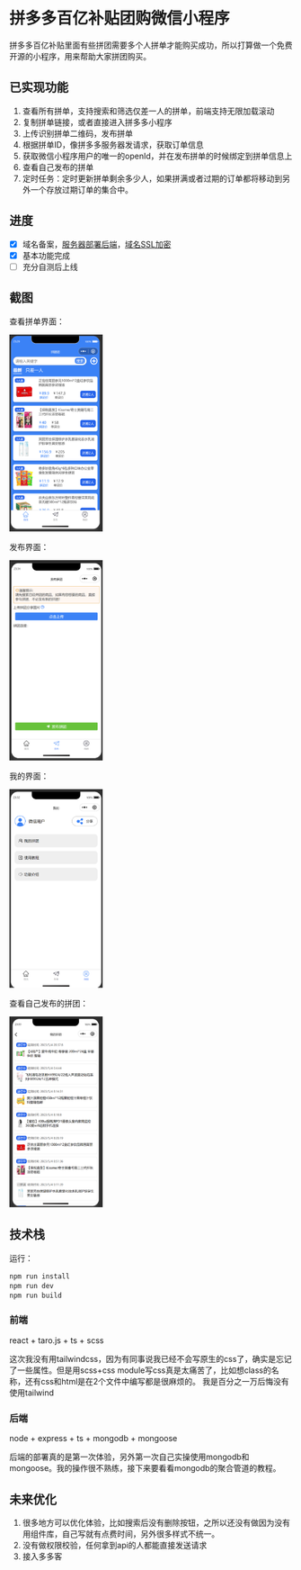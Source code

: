 # 拼多多百亿补贴团购微信小程序

拼多多百亿补贴里面有些拼团需要多个人拼单才能购买成功，所以打算做一个免费开源的小程序，用来帮助大家拼团购买。



## 已实现功能

1. 查看所有拼单，支持搜索和筛选仅差一人的拼单，前端支持无限加载滚动
2. 复制拼单链接，或者直接进入拼多多小程序
3. 上传识别拼单二维码，发布拼单
4. 根据拼单ID，像拼多多服务器发请求，获取订单信息
5. 获取微信小程序用户的唯一的openId，并在发布拼单的时候绑定到拼单信息上
6. 查看自己发布的拼单
7. 定时任务：定时更新拼单剩余多少人，如果拼满或者过期的订单都将移动到另外一个存放过期订单的集合中。

## 进度

- [x] 域名备案，[服务器部署后端](https://juejin.cn/post/7208968811390058554)，[域名SSL加密](https://juejin.cn/post/7227444929948106813)
- [x] 基本功能完成
- [ ] 充分自测后上线

## 截图

查看拼单界面：

<img src="https://raw.githubusercontent.com/liujiaqi222/warehouse/main/image-20230503233003395.png" alt="image-20230503233003395" style="width: 33%;" />

发布界面：

<img src="https://raw.githubusercontent.com/liujiaqi222/warehouse/main/image-20230503233141521.png" alt="image-20230503233141521" style="width:33%;" />

我的界面：

<img src="https://raw.githubusercontent.com/liujiaqi222/warehouse/main/image-20230503233219963.png" alt="image-20230503233219963" style="width:33%;" />

查看自己发布的拼团：

<img src="https://raw.githubusercontent.com/liujiaqi222/warehouse/main/image-20230503233318367.png" alt="image-20230503233318367" style="width: 33%;" />

## 技术栈

运行：

```bash
npm run install 
npm run dev
npm run build
```

### 前端

react + taro.js + ts + scss


这次我没有用tailwindcss，因为有同事说我已经不会写原生的css了，确实是忘记了一些属性。但是用scss+css module写css真是太痛苦了，比如想class的名称，还有css和html是在2个文件中编写都是很麻烦的。
我是百分之一万后悔没有使用tailwind



### 后端

node + express + ts + mongodb + mongoose

后端的部署真的是第一次体验，另外第一次自己实操使用mongodb和mongoose。我的操作很不熟练，接下来要看看mongodb的聚合管道的教程。

## 未来优化

1. 很多地方可以优化体验，比如搜索后没有删除按钮，之所以还没有做因为没有用组件库，自己写就有点费时间，另外很多样式不统一。
2. 没有做权限校验，任何拿到api的人都能直接发送请求
3. 接入多多客

